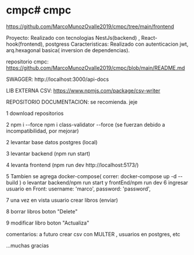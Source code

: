 # cmpc# cmpc
https://github.com/MarcoMunozOvalle2019/cmpc/tree/main/frontend

Proyecto: Realizado con tecnologias NestJs(backend) , React-hook(frontend), postgress
Caracteristicas: Realizado con autenticacion jwt, arq.hexagonal basica( inversion de dependencias).

repositorio cmpc:
https://github.com/MarcoMunozOvalle2019/cmpc/blob/main/README.md

SWAGGER:
http://localhost:3000/api-docs

LIB EXTERNA CSV:
https://www.npmjs.com/package/csv-writer

REPOSITORIO DOCUMENTACION: se recomienda. jeje

1 download repositorios

2 npm i --force
  npm i class-validator --force
  (se fuerzan debido a incompatibilidad, por mejorar)

2 levantar base datos postgres (local)

3 levantar backend (npm run start)

4 levanta frontend (npm run dev http://localhost:5173/)

5 Tambien se agrega docker-compose( correr: docker-compose up -d --build )
  o levantar backend/npm run start y frontEnd/npm run dev
6 ingresar usuario en Front:
    username: 'marco',
    password: 'password',
    
7 una vez en vista usuario crear libros (enviar)

8 borrar libros boton "Delete"

9 modificar libro boton "Actualiza"


comentarios: a futuro crear csv con MULTER , usuarios en postgres, etc 

 ...muchas gracias
